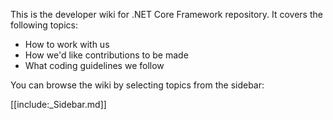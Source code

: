 This is the developer wiki for .NET Core Framework repository. It covers the following topics:

* How to work with us
* How we'd like contributions to be made
* What coding guidelines we follow

You can browse the wiki by selecting topics from the sidebar:

[[include:_Sidebar.md]]